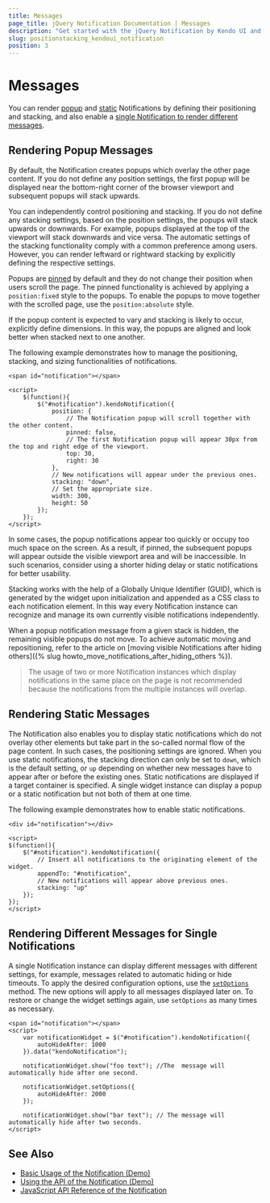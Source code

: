 ```yaml
---
title: Messages
page_title: jQuery Notification Documentation | Messages
description: "Get started with the jQuery Notification by Kendo UI and set the position and stacking of its messages."
slug: positionstacking_kendoui_notification
position: 3
---
```


# Messages  

You can render [popup](#rendering-popup-messages) and [static](#rendering-static-messages) Notifications by defining their positioning and stacking, and also enable a [single Notification to render different messages](#rendering-different-messages-for-single-notifications).

## Rendering Popup Messages

By default, the Notification creates popups which overlay the other page content. If you do not define any position settings, the first popup will be displayed near the bottom-right corner of the browser viewport and subsequent popups will stack upwards.

You can independently control positioning and stacking. If you do not define any stacking settings, based on the position settings, the popups will stack upwards or downwards. For example, popups displayed at the top of the viewport will stack downwards and vice versa. The automatic settings of the stacking functionality comply with a common preference among users. However, you can render leftward or rightward stacking by explicitly defining the respective settings.

Popups are [pinned](/api/javascript/ui/notification/configuration/position.pinned) by default and they do not change their position when users scroll the page. The pinned functionality is achieved by applying a `position:fixed` style to the popups. To enable the popups to move together with the scrolled page, use the `position:absolute` style.

If the popup content is expected to vary and stacking is likely to occur, explicitly define dimensions. In this way, the popups are aligned and look better when stacked next to one another.

The following example demonstrates how to manage the positioning, stacking, and sizing functionalities of notifications.

    <span id="notification"></span>

  	<script>
    	$(function(){
    		$("#notification").kendoNotification({
                position: {
                    // The Notification popup will scroll together with the other content.
                    pinned: false,
                    // The first Notification popup will appear 30px from the top and right edge of the viewport.
                    top: 30,
                    right: 30
                },
                // New notifications will appear under the previous ones.
                stacking: "down",
                // Set the appropriate size.
                width: 300,
                height: 50
            });
    	});
  	</script>

In some cases, the popup notifications appear too quickly or occupy too much space on the screen. As a result, if pinned, the subsequent popups will appear outside the visible viewport area and will be inaccessible. In such scenarios, consider using a shorter hiding delay or static notifications for better usability.

Stacking works with the help of a Globally Unique Identifier (GUID), which is generated by the widget upon initialization and appended as a CSS class to each notification element. In this way every Notification instance can recognize and manage its own currently visible notifications independently.

When a popup notification message from a given stack is hidden, the remaining visible popups do not move. To achieve automatic moving and repositioning, refer to the article on [moving visible Notifications after hiding others]({% slug howto_move_notifications_after_hiding_others %}).

> The usage of two or more Notification instances which display notifications in the same place on the page is not recommended because the notifications from the multiple instances will overlap.

## Rendering Static Messages

The Notification also enables you to display static notifications which do not overlay other elements but take part in the so-called normal flow of the page content. In such cases, the positioning settings are ignored. When you use static notifications, the stacking direction can only be set to `down`, which is the default setting, or `up` depending on whether new messages have to appear after or before the existing ones. Static notifications are displayed if a target container is specified. A single widget instance can display a popup or a static notification but not both of them at one time.

The following example demonstrates how to enable static notifications.

    <div id="notification"></div>

	<script>
	$(function(){
		$("#notification").kendoNotification({
            // Insert all notifications to the originating element of the widget.
            appendTo: "#notification",
            // New notifications will appear above previous ones.
            stacking: "up"
        });
	});
	</script>

## Rendering Different Messages for Single Notifications

A single Notification instance can display different messages with different settings, for example, messages related to automatic hiding or hide timeouts. To apply the desired configuration options, use the [`setOptions`](/api/javascript/ui/widget/methods/setoptions) method. The new options will apply to all messages displayed later on. To restore or change the widget settings again, use `setOptions` as many times as necessary.

    <span id="notification"></span>
    <script>
        var notificationWidget = $("#notification").kendoNotification({
            autoHideAfter: 1000
        }).data("kendoNotification");

        notificationWidget.show("foo text"); //The  message will automatically hide after one second.

        notificationWidget.setOptions({
            autoHideAfter: 2000
        });

        notificationWidget.show("bar text"); // The message will automatically hide after two seconds.
    </script>

## See Also

* [Basic Usage of the Notification (Demo)](https://demos.telerik.com/kendo-ui/notification/index)
* [Using the API of the Notification (Demo)](https://demos.telerik.com/kendo-ui/notification/api)
* [JavaScript API Reference of the Notification](/api/javascript/ui/notification)
